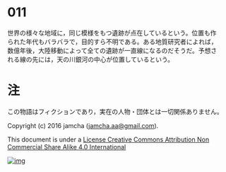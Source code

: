 # 011

世界の様々な地域に，同じ模様をもつ遺跡が点在しているという。位置も作  
られた年代もバラバラで，目的すら不明である。ある地質研究者によれば，  
数億年後，大陸移動によって全ての遺跡が一直線になるのだそうだ。予想さ  
れる線の先には，天の川銀河の中心が位置しているという。  

# 注

この物語はフィクションであり，実在の人物・団体とは一切関係ありません。  

Copyright (c) 2016 jamcha (jamcha.aa@gmail.com).  

This document is under a [License Creative Commons Attribution Non Commercial Share Alike 4.0 International](http://creativecommons.org/licenses/by-nc-sa/4.0/deed)  

[![img](http://i.creativecommons.org/l/by-nc-sa/3.0/80x15.png)](http://creativecommons.org/licenses/by-nc-sa/4.0/deed)
